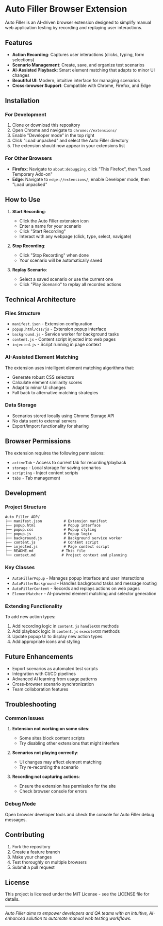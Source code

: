 # Auto Filler Browser Extension

Auto Filler is an AI-driven browser extension designed to simplify manual web application testing by recording and replaying user interactions.

## Features

- **Action Recording**: Captures user interactions (clicks, typing, form selections)
- **Scenario Management**: Create, save, and organize test scenarios
- **AI-Assisted Playback**: Smart element matching that adapts to minor UI changes
- **Beautiful UI**: Modern, intuitive interface for managing scenarios
- **Cross-browser Support**: Compatible with Chrome, Firefox, and Edge

## Installation

### For Development

1. Clone or download this repository
2. Open Chrome and navigate to `chrome://extensions/`
3. Enable "Developer mode" in the top right
4. Click "Load unpacked" and select the Auto Filler directory
5. The extension should now appear in your extensions list

### For Other Browsers

- **Firefox**: Navigate to `about:debugging`, click "This Firefox", then "Load Temporary Add-on"
- **Edge**: Navigate to `edge://extensions/`, enable Developer mode, then "Load unpacked"

## How to Use

1. **Start Recording**:
   - Click the Auto Filler extension icon
   - Enter a name for your scenario
   - Click "Start Recording"
   - Interact with any webpage (click, type, select, navigate)

2. **Stop Recording**:
   - Click "Stop Recording" when done
   - Your scenario will be automatically saved

3. **Replay Scenario**:
   - Select a saved scenario or use the current one
   - Click "Play Scenario" to replay all recorded actions

## Technical Architecture

### Files Structure

- `manifest.json` - Extension configuration
- `popup.html/css/js` - Extension popup interface
- `background.js` - Service worker for background tasks
- `content.js` - Content script injected into web pages
- `injected.js` - Script running in page context

### AI-Assisted Element Matching

The extension uses intelligent element matching algorithms that:
- Generate robust CSS selectors
- Calculate element similarity scores
- Adapt to minor UI changes
- Fall back to alternative matching strategies

### Data Storage

- Scenarios stored locally using Chrome Storage API
- No data sent to external servers
- Export/import functionality for sharing

## Browser Permissions

The extension requires the following permissions:
- `activeTab` - Access to current tab for recording/playback
- `storage` - Local storage for saving scenarios
- `scripting` - Inject content scripts
- `tabs` - Tab management

## Development

### Project Structure
```
Auto Filler ADP/
├── manifest.json          # Extension manifest
├── popup.html             # Popup interface
├── popup.css              # Popup styling
├── popup.js               # Popup logic
├── background.js          # Background service worker
├── content.js             # Content script
├── injected.js            # Page context script
├── README.md             # This file
└── context.md            # Project context and planning
```

### Key Classes

- `AutoFillerPopup` - Manages popup interface and user interactions
- `AutoFillerBackground` - Handles background tasks and message routing
- `AutoFillerContent` - Records and replays actions on web pages
- `ElementMatcher` - AI-powered element matching and selector generation

### Extending Functionality

To add new action types:

1. Add recording logic in `content.js` `handleXXX` methods
2. Add playback logic in `content.js` `executeXXX` methods
3. Update popup UI to display new action types
4. Add appropriate icons and styling

## Future Enhancements

- Export scenarios as automated test scripts
- Integration with CI/CD pipelines
- Advanced AI learning from usage patterns
- Cross-browser scenario synchronization
- Team collaboration features

## Troubleshooting

### Common Issues

1. **Extension not working on some sites**:
   - Some sites block content scripts
   - Try disabling other extensions that might interfere

2. **Scenarios not playing correctly**:
   - UI changes may affect element matching
   - Try re-recording the scenario

3. **Recording not capturing actions**:
   - Ensure the extension has permission for the site
   - Check browser console for errors

### Debug Mode

Open browser developer tools and check the console for Auto Filler debug messages.

## Contributing

1. Fork the repository
2. Create a feature branch
3. Make your changes
4. Test thoroughly on multiple browsers
5. Submit a pull request

## License

This project is licensed under the MIT License - see the LICENSE file for details.

---

*Auto Filler aims to empower developers and QA teams with an intuitive, AI-enhanced solution to automate manual web testing workflows.*
